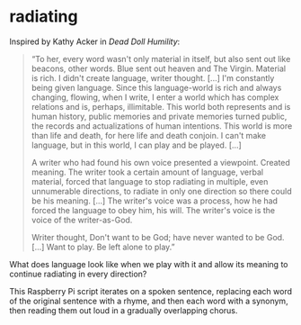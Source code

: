 # radiating

Inspired by Kathy Acker in *Dead Doll Humility*:

> “To her, every word wasn't only material in itself, but also sent out like beacons, other words. Blue sent out heaven and The Virgin. Material is rich. I didn't create language, writer thought. [...] I'm constantly being given language. Since this language-world is rich and always changing, flowing, when I write, I enter a world which has complex relations and is, perhaps, illimitable. This world both represents and is human history, public memories and private memories turned public, the records and actualizations of human intentions. This world is more than life and death, for here life and death conjoin. I can't make language, but in this world, I can play and be played. [...]
>
> A writer who had found his own voice presented a viewpoint. Created meaning. The writer took a certain amount of language, verbal material, forced that language to stop radiating in multiple, even unnumerable directions, to radiate in only one direction so there could be his meaning. [...] The writer's voice was a process, how he had forced the language to obey him, his will. The writer's voice is the voice of the writer-as-God.
>
> Writer thought, Don't want to be God; have never wanted to be God. [...] Want to play. Be left alone to play.”

What does language look like when we play with it and allow its meaning to continue radiating in every direction?

This Raspberry Pi script iterates on a spoken sentence, replacing each word of the original sentence with a rhyme, and then each word with a synonym, then reading them out loud in a gradually overlapping chorus.
